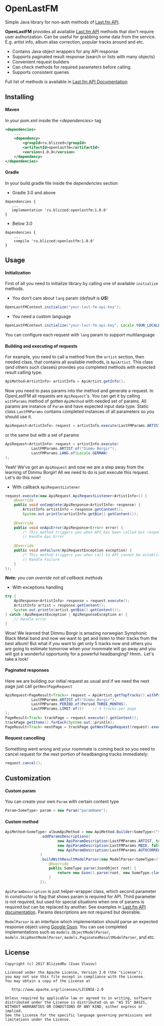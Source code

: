 # OpenLastFM
Simple Java library for non-auth methods of [Last.fm API][documentation].

**OpenLastFM** provides all available [Last.fm API][documentation] methods that don't require user authorization.
Can be useful for grabbing some data from the service. E.g. artist info, album alias correction, popular tracks around and etc.

* Contains Java object wrappers for any API response
* Supports paginated result response (search or lists with many objects)
* Convenient request builders
* Can check methods for required parameters before calling
* Supports consistent queries

Full list of methods is available in [Last.fm API Documentation][documentation]

## Installing

#### Maven

In your pom.xml inside the *\<dependencies>* tag
```xml
<dependencies>
    ...
    <dependency>
        <groupId>ru.blizzed</groupId>
        <artifactId>openlastfm</artifactId>
        <version>1.0.0</version>
    </dependency>
</dependencies>
```

#### Gradle

In your build.gradle file inside the *dependencies* section

* Gradle 3.0 and above
``` 
dependencies {
   ...
   implementation 'ru.blizzed:openlastfm:1.0.0'
}
```
  
* Below 3.0
``` 
dependencies {
    ...
    compile 'ru.blizzed:openlastfm:1.0.0'
}
```
  
## Usage

#### Initialization
First of all you need to initialize library by calling one of available `initialize` methods.

* You don't care about `lang` param *(default is **US**)*
```java 
OpenLastFMContext.initialize("your-last-fm-api-key");
```
* You need a custom language
```java 
OpenLastFMContext.initialize("your-last-fm-api-key", Locale.YOUR_LOCALE);
```
You can configure each request with `lang` param to support multilanguage

#### Building and executing of requests
For example, you need to call a method from the `artist` section, then needed class, that contains all available methods, is `ApiArtist`. 
This class (and others such classes) provides you completed methods with expected result calling type.

```java 
ApiMethod<ArtistInfo> artistInfo = ApiArtist.getInfo();
```

Now you need to pass params into the method and generate a request. In OpenLastFM all requests are `ApiRequest`'s.
You can get it by calling `withParams` method of gotten `ApiMethod` with needed set of params.
All params are instance of `Param` and have expected input data type. Static class `LastFMParams` contains completed instances of all parameters so you should use it.
```java 
ApiRequest<ArtistInfo> request = artistInfo.execute(LastFMParams.ARTIST.of("Dimmu Borgir"));
```
or the same but with a set of params
```java 
ApiRequest<ArtistInfo> request = artistInfo.execute(
            LastFMParams.ARTIST.of("Dimmu Borgir"),
            LastFMParams.LANG.of(Locale.GERMAN)
);
```

Yeah! We've got an `ApiRequest` and now we are a step away from the learning of Dimmu Borgir! All we need to do is just execute this request. Let's do this now!
* With callback `ApiRequestListener`
```java
request.execute(new ApiRequest.ApiRequestListener<ArtistInfo>() {
    @Override
    public void onComplete(ApiResponse<ArtistInfo> response) {
        ArtistInfo artistInfo = response.getContent();
        System.out.println(artistInfo.getBio().getContent());
  
    @Override
    public void onApiError(ApiResponse<Error> error) {
        /* This method triggers you when API has been called but response contains an error */
        // Handle Api Error
  
    @Override
    public void onFailure(ApiRequestException exception) {
        /* This method triggers you when call to API cannot be established E.g. no internet connection */
        // Handle Failure
    }
});
```
***Note:** you can override not all callback methods*

* With exceptions handling 
```java 
try {
    ApiResponse<ArtistInfo> response = request.execute();
    ArtistInfo artist = response.getContent();
    System.out.println(artist.getBio().getContent());
} catch (ApiRequestException | ApiResponseException e) {
    // Handle error
}
```
  
Wow! We learned that Dimmu Borgir is amazing norwegian Symphonic Black Metal band and now we want to get and listen to their tracks from the best album! 
But what if you want to get only 5 tracks now and others you are going to estimate tomorrow when your roommate will go away and you will got a wonderful opportunity for a powerful headbanging? 
Hmm.. Let's take a look!

#### Paginated responses
Here we are building our initial request as usual and if we need the next page just call `getNextPageRequest` 
```java 
ApiRequest<PageResult<Track>> request = ApiArtist.getTopTracks().withParams(
            LastFMParams.ARTIST.of("Dimmu Borgir"),
            LastFMParams.PERIOD.of(Period.THREE_MONTHS),
            LastFMParams.LIMIT.of(5)    // 5 tracks per page
);
PageResult<Track> trackPage = request.execute().getContent();
trackPage.getItems().forEach(System.out::println);
PageResult<Track> nextPage = trackPage.getNextPageRequest(request).execute().getContent();
```

#### Request cancelling
Something went wrong and your roommate is coming back so you need to cancel request for the next portion of headbanging tracks immediately:
```java 
request.cancel();
```

## Customization

#### Custom param
You can create your own `Param` with certain content type
```java 
Param<SomeType> param = new Param("paramName");
```

#### Custom method
```java 
ApiMethod<SomeType> albumApiMethod = new ApiMethod.Builder<SomeType>("sectionName", "method")
                .addParamsDescriptions(
                        new ApiParamDescription(LastFMParams.ARTIST, true, LastFMParams.MBID),
                        new ApiParamDescription(LastFMParams.MBID, false),
                        new ApiParamDescription(LastFMParams.AUTOCORRECT, false)
                )
                .buildWithResultModelParser(new ModelParser<SomeType>("rootTag") {
                    @Override
                    public SomeType parse(JsonObject root) {
                        return new Gson().parse(root, new SomeType.class);
                    }
                });
```

`ApiParamDescription` is just helper-wrapper class, which second parameter in constructor is flag that shows param is required for API. 
Third parameter is not required, but used for special situations when one of params is required but can be replaced by another. 
See examples in [Last.fm API documentation][documentation]. Params descriptions are not required but desirable.

`ModelParser` is an interface which implementation should parse an expected response object using [Google Gson](https://github.com/google/gson).
You can use completed implementations such as `models.ObjectModelParser`, `models.SkipRootModelParser`, `models.PaginatedResultModelParser`, and etc.


## License

```
Copyright (c) 2017 BlizzedRu (Ivan Vlasov)

Licensed under the Apache License, Version 2.0 (the "License");
you may not use this file except in compliance with the License.
You may obtain a copy of the License at

   http://www.apache.org/licenses/LICENSE-2.0

Unless required by applicable law or agreed to in writing, software
distributed under the License is distributed on an "AS IS" BASIS,
WITHOUT WARRANTIES OR CONDITIONS OF ANY KIND, either express or implied.
See the License for the specific language governing permissions and
limitations under the License.
```


[documentation]: https://www.last.fm/api
